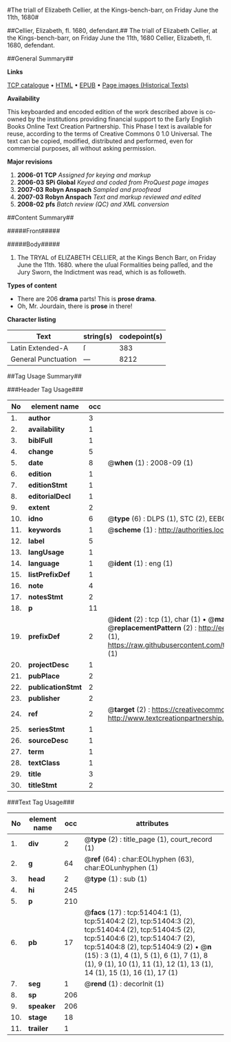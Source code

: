 #The triall of Elizabeth Cellier, at the Kings-bench-barr, on Friday June the 11th, 1680#

##Cellier, Elizabeth, fl. 1680, defendant.##
The triall of Elizabeth Cellier, at the Kings-bench-barr, on Friday June the 11th, 1680
Cellier, Elizabeth, fl. 1680, defendant.

##General Summary##

**Links**

[TCP catalogue](http://www.ota.ox.ac.uk/tcp/)  • 
[HTML](http://tei.it.ox.ac.uk/tcp/Texts-HTML/free/A63/A63174.html)  • 
[EPUB](http://tei.it.ox.ac.uk/tcp/Texts-EPUB/free/A63/A63174.epub) • 
[Page images (Historical Texts)](https://data.historicaltexts.jisc.ac.uk/view?pubId=eebo-11950484e&pageId=eebo-11950484e-51404-1)

**Availability**

This keyboarded and encoded edition of the
	       work described above is co-owned by the institutions
	       providing financial support to the Early English Books
	       Online Text Creation Partnership. This Phase I text is
	       available for reuse, according to the terms of Creative
	       Commons 0 1.0 Universal. The text can be copied,
	       modified, distributed and performed, even for
	       commercial purposes, all without asking permission.

**Major revisions**

1. __2006-01__ __TCP__ *Assigned for keying and markup*
1. __2006-03__ __SPi Global__ *Keyed and coded from ProQuest page images*
1. __2007-03__ __Robyn Anspach__ *Sampled and proofread*
1. __2007-03__ __Robyn Anspach__ *Text and markup reviewed and edited*
1. __2008-02__ __pfs__ *Batch review (QC) and XML conversion*

##Content Summary##

#####Front#####

#####Body#####

1. The TRYAL of ELIZABETH CELLIER, at the Kings Bench Barr, on Friday June the 11th. 1680. where the uſual Formalities being paſſed, and the Jury Sworn, the Indictment was read, which is as followeth.

**Types of content**

  * There are 206 **drama** parts! This is **prose drama**.
  * Oh, Mr. Jourdain, there is **prose** in there!

**Character listing**


|Text|string(s)|codepoint(s)|
|---|---|---|
|Latin Extended-A|ſ|383|
|General Punctuation|—|8212|

##Tag Usage Summary##

###Header Tag Usage###

|No|element name|occ|attributes|
|---|---|---|---|
|1.|__author__|3||
|2.|__availability__|1||
|3.|__biblFull__|1||
|4.|__change__|5||
|5.|__date__|8| @__when__ (1) : 2008-09 (1)|
|6.|__edition__|1||
|7.|__editionStmt__|1||
|8.|__editorialDecl__|1||
|9.|__extent__|2||
|10.|__idno__|6| @__type__ (6) : DLPS (1), STC (2), EEBO-CITATION (1), OCLC (1), VID (1)|
|11.|__keywords__|1| @__scheme__ (1) : http://authorities.loc.gov/ (1)|
|12.|__label__|5||
|13.|__langUsage__|1||
|14.|__language__|1| @__ident__ (1) : eng (1)|
|15.|__listPrefixDef__|1||
|16.|__note__|4||
|17.|__notesStmt__|2||
|18.|__p__|11||
|19.|__prefixDef__|2| @__ident__ (2) : tcp (1), char (1)  •  @__matchPattern__ (2) : ([0-9\-]+):([0-9IVX]+) (1), (.+) (1)  •  @__replacementPattern__ (2) : http://eebo.chadwyck.com/downloadtiff?vid=$1&page=$2 (1), https://raw.githubusercontent.com/textcreationpartnership/Texts/master/tcpchars.xml#$1 (1)|
|20.|__projectDesc__|1||
|21.|__pubPlace__|2||
|22.|__publicationStmt__|2||
|23.|__publisher__|2||
|24.|__ref__|2| @__target__ (2) : https://creativecommons.org/publicdomain/zero/1.0/ (1), http://www.textcreationpartnership.org/docs/. (1)|
|25.|__seriesStmt__|1||
|26.|__sourceDesc__|1||
|27.|__term__|1||
|28.|__textClass__|1||
|29.|__title__|3||
|30.|__titleStmt__|2||


###Text Tag Usage###

|No|element name|occ|attributes|
|---|---|---|---|
|1.|__div__|2| @__type__ (2) : title_page (1), court_record (1)|
|2.|__g__|64| @__ref__ (64) : char:EOLhyphen (63), char:EOLunhyphen (1)|
|3.|__head__|2| @__type__ (1) : sub (1)|
|4.|__hi__|245||
|5.|__p__|210||
|6.|__pb__|17| @__facs__ (17) : tcp:51404:1 (1), tcp:51404:2 (2), tcp:51404:3 (2), tcp:51404:4 (2), tcp:51404:5 (2), tcp:51404:6 (2), tcp:51404:7 (2), tcp:51404:8 (2), tcp:51404:9 (2)  •  @__n__ (15) : 3 (1), 4 (1), 5 (1), 6 (1), 7 (1), 8 (1), 9 (1), 10 (1), 11 (1), 12 (1), 13 (1), 14 (1), 15 (1), 16 (1), 17 (1)|
|7.|__seg__|1| @__rend__ (1) : decorInit (1)|
|8.|__sp__|206||
|9.|__speaker__|206||
|10.|__stage__|18||
|11.|__trailer__|1||
